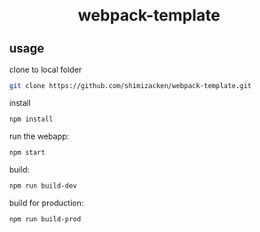 <div align='center'>
  <h1>
    webpack-template
  </h1>
</div>

<h2>
  usage
</h2>

clone to local folder
```bash
git clone https://github.com/shimizacken/webpack-template.git
```

install
```bash
npm install
```

run the webapp:
```bash
npm start
```

build:
```bash
npm run build-dev
```

build for production:
```bash
npm run build-prod
```
